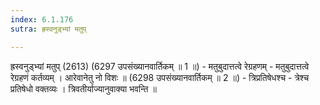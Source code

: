 ```yaml
---
index: 6.1.176
sutra: ह्रस्वनुड्भ्यां मतुप्

---
```

 ह्रस्वनुड्भ्यां मतुप् (2613) (6297 उपसंख्यानवार्तिकम् ॥ 1 ॥) - मतुबुदात्तत्वे रेग्रहणम् - मतुबुदात्तत्वे रेग्रहणं कर्तव्यम् । आरेवानेतु नो विशः ॥ (6298 उपसंख्यानवार्तिकम् ॥ 2 ॥) - त्रिप्रतिषेधश्च - त्रेश्च प्रतिषेधो वक्तव्यः । त्रिवतीर्याज्यानुवाक्या भवन्ति ॥ 